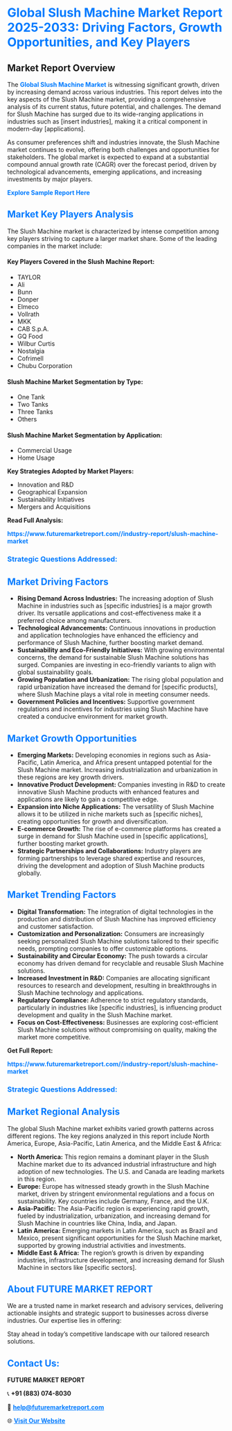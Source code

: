 <h1 style="color: #007BFF;">Global Slush Machine Market Report 2025-2033: Driving Factors, Growth Opportunities, and Key Players</h1>

<section id="overview">
<h2>Market Report Overview</h2>
<p>The <a href="https://www.futuremarketreport.com//industry-report/slush-machine-market" style="color: #007BFF; text-decoration: none;"><strong>Global Slush Machine Market</strong></a> is witnessing significant growth, driven by increasing demand across various industries. This report delves into the key aspects of the Slush Machine market, providing a comprehensive analysis of its current status, future potential, and challenges. The demand for Slush Machine has surged due to its wide-ranging applications in industries such as [insert industries], making it a critical component in modern-day [applications].</p>
<p>As consumer preferences shift and industries innovate, the Slush Machine market continues to evolve, offering both challenges and opportunities for stakeholders. The global market is expected to expand at a substantial compound annual growth rate (CAGR) over the forecast period, driven by technological advancements, emerging applications, and increasing investments by major players.</p>
</section>

<section id="overview">
<p><a href="https://www.futuremarketreport.com//request-sample/reportId=57161" style="color: #007BFF; text-decoration: none;"><strong>Explore Sample Report Here</strong></a></p>
</section>

<section id="key-players">
<h2 style="color: #007BFF;">Market Key Players Analysis</h2>
<p>The Slush Machine market is characterized by intense competition among key players striving to capture a larger market share. Some of the leading companies in the market include:</p>
<h4>Key Players Covered in the Slush Machine Report:</h4>
<ul><li>TAYLOR</li><li>Ali</li><li>Bunn</li><li>Donper</li><li>Elmeco</li><li>Vollrath</li><li>MKK</li><li>CAB S.p.A.</li><li>GQ Food</li><li>Wilbur Curtis</li><li>Nostalgia</li><li>Cofrimell</li><li>Chubu Corporation</li></ul>
<h4>Slush Machine Market Segmentation by Type:</h4>
<ul><li>One Tank</li><li>Two Tanks</li><li>Three Tanks</li><li>Others</li></ul>

<h4>Slush Machine Market Segmentation by Application:</h4>
<ul><li>Commercial Usage</li><li>Home Usage</li></ul>
<p><strong>Key Strategies Adopted by Market Players:</strong></p>
<ul>
<li>Innovation and R&D</li>
<li>Geographical Expansion</li>
<li>Sustainability Initiatives</li>
<li>Mergers and Acquisitions</li>
</ul>
</section>

<section>
<p><strong>Read Full Analysis: </strong></p><a href="https://www.futuremarketreport.com//industry-report/slush-machine-market" style="color: #007BFF; text-decoration: none;"><strong>https://www.futuremarketreport.com//industry-report/slush-machine-market</strong></a>
<h3 style="color: #007BFF;">Strategic Questions Addressed:</h3>
</section>

<section id="driving-factors">
<h2 style="color: #007BFF;">Market Driving Factors</h2>
<ul>
<li><strong>Rising Demand Across Industries:</strong> The increasing adoption of Slush Machine in industries such as [specific industries] is a major growth driver. Its versatile applications and cost-effectiveness make it a preferred choice among manufacturers.</li>
<li><strong>Technological Advancements:</strong> Continuous innovations in production and application technologies have enhanced the efficiency and performance of Slush Machine, further boosting market demand.</li>
<li><strong>Sustainability and Eco-Friendly Initiatives:</strong> With growing environmental concerns, the demand for sustainable Slush Machine solutions has surged. Companies are investing in eco-friendly variants to align with global sustainability goals.</li>
<li><strong>Growing Population and Urbanization:</strong> The rising global population and rapid urbanization have increased the demand for [specific products], where Slush Machine plays a vital role in meeting consumer needs.</li>
<li><strong>Government Policies and Incentives:</strong> Supportive government regulations and incentives for industries using Slush Machine have created a conducive environment for market growth.</li>
</ul>
</section>

<section id="growth-opportunities">
<h2 style="color: #007BFF;">Market Growth Opportunities</h2>
<ul>
<li><strong>Emerging Markets:</strong> Developing economies in regions such as Asia-Pacific, Latin America, and Africa present untapped potential for the Slush Machine market. Increasing industrialization and urbanization in these regions are key growth drivers.</li>
<li><strong>Innovative Product Development:</strong> Companies investing in R&D to create innovative Slush Machine products with enhanced features and applications are likely to gain a competitive edge.</li>
<li><strong>Expansion into Niche Applications:</strong> The versatility of Slush Machine allows it to be utilized in niche markets such as [specific niches], creating opportunities for growth and diversification.</li>
<li><strong>E-commerce Growth:</strong> The rise of e-commerce platforms has created a surge in demand for Slush Machine used in [specific applications], further boosting market growth.</li>
<li><strong>Strategic Partnerships and Collaborations:</strong> Industry players are forming partnerships to leverage shared expertise and resources, driving the development and adoption of Slush Machine products globally.</li>
</ul>
</section>

<section id="trending-factors">
<h2 style="color: #007BFF;">Market Trending Factors</h2>
<ul>
<li><strong>Digital Transformation:</strong> The integration of digital technologies in the production and distribution of Slush Machine has improved efficiency and customer satisfaction.</li>
<li><strong>Customization and Personalization:</strong> Consumers are increasingly seeking personalized Slush Machine solutions tailored to their specific needs, prompting companies to offer customizable options.</li>
<li><strong>Sustainability and Circular Economy:</strong> The push towards a circular economy has driven demand for recyclable and reusable Slush Machine solutions.</li>
<li><strong>Increased Investment in R&D:</strong> Companies are allocating significant resources to research and development, resulting in breakthroughs in Slush Machine technology and applications.</li>
<li><strong>Regulatory Compliance:</strong> Adherence to strict regulatory standards, particularly in industries like [specific industries], is influencing product development and quality in the Slush Machine market.</li>
<li><strong>Focus on Cost-Effectiveness:</strong> Businesses are exploring cost-efficient Slush Machine solutions without compromising on quality, making the market more competitive.</li>
</ul>
</section>

<section>
<p><strong>Get Full Report: </strong></p><a href="https://www.futuremarketreport.com//industry-report/slush-machine-market" style="color: #007BFF; text-decoration: none;"><strong>https://www.futuremarketreport.com//industry-report/slush-machine-market</strong></a>
<h3 style="color: #007BFF;">Strategic Questions Addressed:</h3>
</section>


<section id="regional-analysis">
<h2 style="color: #007BFF;">Market Regional Analysis</h2>
<p>The global Slush Machine market exhibits varied growth patterns across different regions. The key regions analyzed in this report include North America, Europe, Asia-Pacific, Latin America, and the Middle East & Africa:</p>
<ul>
<li><strong>North America:</strong> This region remains a dominant player in the Slush Machine market due to its advanced industrial infrastructure and high adoption of new technologies. The U.S. and Canada are leading markets in this region.</li>
<li><strong>Europe:</strong> Europe has witnessed steady growth in the Slush Machine market, driven by stringent environmental regulations and a focus on sustainability. Key countries include Germany, France, and the U.K.</li>
<li><strong>Asia-Pacific:</strong> The Asia-Pacific region is experiencing rapid growth, fueled by industrialization, urbanization, and increasing demand for Slush Machine in countries like China, India, and Japan.</li>
<li><strong>Latin America:</strong> Emerging markets in Latin America, such as Brazil and Mexico, present significant opportunities for the Slush Machine market, supported by growing industrial activities and investments.</li>
<li><strong>Middle East & Africa:</strong> The region’s growth is driven by expanding industries, infrastructure development, and increasing demand for Slush Machine in sectors like [specific sectors].</li>
</ul>
</section>

<footer>
<h2 style="color: #007BFF;">About FUTURE MARKET REPORT</h2>
<p>We are a trusted name in market research and advisory services, delivering actionable insights and strategic support to businesses across diverse industries. Our expertise lies in offering:</p>

<p>Stay ahead in today’s competitive landscape with our tailored research solutions.</p>

<h2 style="color: #007BFF;">Contact Us:</h2>
<p><strong>FUTURE MARKET REPORT</strong></p>
<p>📞 <strong>+91 (883) 074-8030</strong></p>
<p>📧 <strong><a href="mailto:help@futuremarketreport.com" style="color: #007BFF;">help@futuremarketreport.com</a></strong></p>
<p>🌐 <strong><a href="https://www.futuremarketreport.com/" style="color: #007BFF;">Visit Our Website</a></strong></p>
</footer>